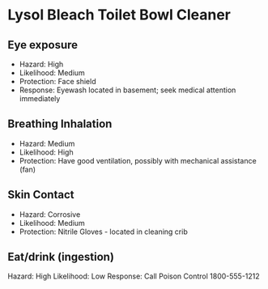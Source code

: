 # Lysol Bleach Toilet Bowl Cleaner

## Eye exposure

* Hazard: High
* Likelihood: Medium
* Protection: Face shield
* Response: Eyewash located in basement; seek medical attention immediately

## Breathing Inhalation

* Hazard: Medium 
* Likelihood: High
* Protection: Have good ventilation, possibly with mechanical assistance (fan)

## Skin Contact

* Hazard: Corrosive
* Likelihood: Medium
* Protection: Nitrile Gloves - located in cleaning crib

## Eat/drink (ingestion)

Hazard: High
Likelihood: Low
Response: Call Poison Control 1800-555-1212
